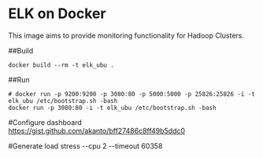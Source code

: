 # ELK on Docker

This image aims to provide monitoring functionality for Hadoop Clusters.

##Build
```
docker build --rm -t elk_ubu .
```

##Run
```
# docker run -p 9200:9200 -p 3080:80 -p 5000:5000 -p 25826:25826 -i -t elk_ubu /etc/bootstrap.sh -bash
docker run -p 3080:80 -i -t elk_ubu /etc/bootstrap.sh -bash
```

#Configure dashboard
https://gist.github.com/akanto/bff27486c8ff49b5ddc0


#Generate load
stress --cpu 2 --timeout 60358
